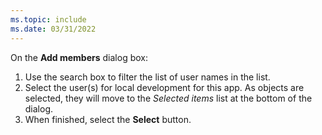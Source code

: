 ```yaml
---
ms.topic: include
ms.date: 03/31/2022
---
```

On the **Add members** dialog box:

1. Use the search box to filter the list of user names in the list.
1. Select the user(s) for local development for this app.  As objects are selected, they will move to the *Selected items* list at the bottom of the dialog.
1. When finished, select the **Select** button.
